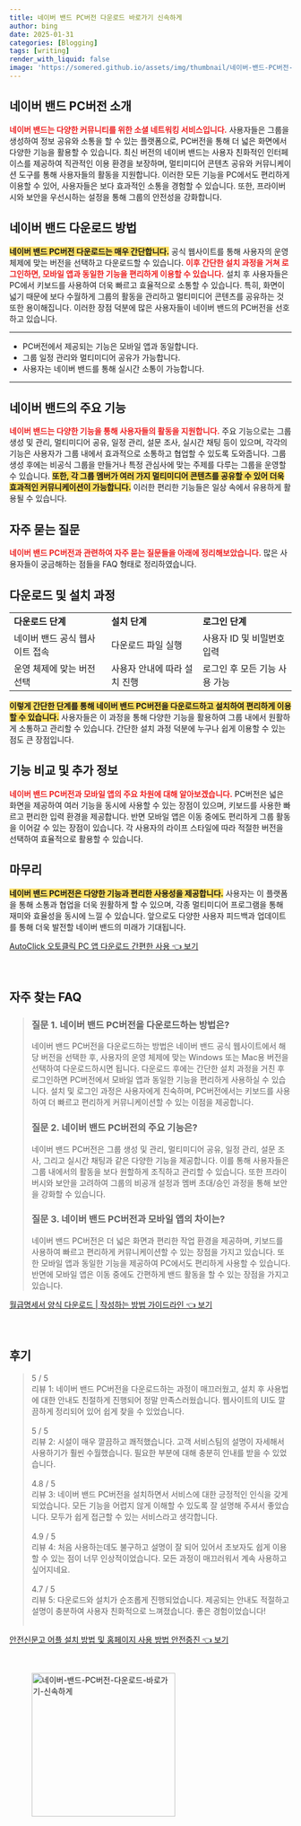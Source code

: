 ```yaml
---
title: 네이버 밴드 PC버전 다운로드 바로가기 신속하게
author: bing
date: 2025-01-31
categories: [Blogging]
tags: [writing]
render_with_liquid: false
image: 'https://somered.github.io/assets/img/thumbnail/네이버-밴드-PC버전-다운로드-바로가기-신속하게.webp'
---
```



<h2 id='네이버_밴드_PC버전_소개'>네이버 밴드 PC버전 소개</h2>

<p><b><span style="color: #ee2323;">네이버 밴드는 다양한 커뮤니티를 위한 소셜 네트워킹 서비스입니다.</span></b> 사용자들은 그룹을 생성하여 정보 공유와 소통을 할 수 있는 플랫폼으로, PC버전을 통해 더 넓은 화면에서 다양한 기능을 활용할 수 있습니다. 최신 버전의 네이버 밴드는 사용자 친화적인 인터페이스를 제공하여 직관적인 이용 환경을 보장하며, 멀티미디어 콘텐츠 공유와 커뮤니케이션 도구를 통해 사용자들의 활동을 지원합니다. 이러한 모든 기능을 PC에서도 편리하게 이용할 수 있어, 사용자들은 보다 효과적인 소통을 경험할 수 있습니다. 또한, 프라이버시와 보안을 우선시하는 설정을 통해 그룹의 안전성을 강화합니다.</p>

<h2 id='네이버_밴드_다운로드_방법'>네이버 밴드 다운로드 방법</h2>

<p><b><span style="background-color: #ffe066;">네이버 밴드 PC버전 다운로드는 매우 간단합니다.</span></b> 공식 웹사이트를 통해 사용자의 운영 체제에 맞는 버전을 선택하고 다운로드할 수 있습니다. <b><span style="color: #ee2323;">이후 간단한 설치 과정을 거쳐 로그인하면, 모바일 앱과 동일한 기능을 편리하게 이용할 수 있습니다.</span></b> 설치 후 사용자들은 PC에서 키보드를 사용하여 더욱 빠르고 효율적으로 소통할 수 있습니다. 특히, 화면이 넓기 때문에 보다 수월하게 그룹의 활동을 관리하고 멀티미디어 콘텐츠를 공유하는 것 또한 용이해집니다. 이러한 장점 덕분에 많은 사용자들이 네이버 밴드의 PC버전을 선호하고 있습니다.</p>

<hr />

<ul>
    <li>PC버전에서 제공되는 기능은 모바일 앱과 동일합니다.</li>
    <li>그룹 일정 관리와 멀티미디어 공유가 가능합니다.</li>
    <li>사용자는 네이버 밴드를 통해 실시간 소통이 가능합니다.</li>
</ul>

<hr />

<h2 id='네이버_밴드의_주요_기능'>네이버 밴드의 주요 기능</h2>

<p><b><span style="color: #ee2323;">네이버 밴드는 다양한 기능을 통해 사용자들의 활동을 지원합니다.</span></b> 주요 기능으로는 그룹 생성 및 관리, 멀티미디어 공유, 일정 관리, 설문 조사, 실시간 채팅 등이 있으며, 각각의 기능은 사용자가 그룹 내에서 효과적으로 소통하고 협업할 수 있도록 도와줍니다. 그룹 생성 후에는 비공식 그룹을 만들거나 특정 관심사에 맞는 주제를 다루는 그룹을 운영할 수 있습니다. <b><span style="background-color: #ffe066;">또한, 각 그룹 멤버가 여러 가지 멀티미디어 콘텐츠를 공유할 수 있어 더욱 효과적인 커뮤니케이션이 가능합니다.</span></b> 이러한 편리한 기능들은 일상 속에서 유용하게 활용될 수 있습니다.</p>

<h2 id='자주_묻는_질문'>자주 묻는 질문</h2>

<p><b><span style="color: #ee2323;">네이버 밴드 PC버전과 관련하여 자주 묻는 질문들을 아래에 정리해보았습니다.</span></b> 많은 사용자들이 궁금해하는 점들을 FAQ 형태로 정리하였습니다.</p>

<h2 id='다운로드_및_설치_과정'>다운로드 및 설치 과정</h2>

<table>
    <tr>
        <td><b>다운로드 단계</b></td>
        <td><b>설치 단계</b></td>
        <td><b>로그인 단계</b></td>
    </tr>
    <tr>
        <td>네이버 밴드 공식 웹사이트 접속</td>
        <td>다운로드 파일 실행</td>
        <td>사용자 ID 및 비밀번호 입력</td>
    </tr>
    <tr>
        <td>운영 체제에 맞는 버전 선택</td>
        <td>사용자 안내에 따라 설치 진행</td>
        <td>로그인 후 모든 기능 사용 가능</td>
    </tr>
</table>

<p><b><span style="background-color: #ffe066;">이렇게 간단한 단계를 통해 네이버 밴드 PC버전을 다운로드하고 설치하여 편리하게 이용할 수 있습니다.</span></b> 사용자들은 이 과정을 통해 다양한 기능을 활용하여 그룹 내에서 원활하게 소통하고 관리할 수 있습니다. 간단한 설치 과정 덕분에 누구나 쉽게 이용할 수 있는 점도 큰 장점입니다.</p>

<h2 id='기능_비교_추가_정보'>기능 비교 및 추가 정보</h2>

<p><b><span style="color: #ee2323;">네이버 밴드 PC버전과 모바일 앱의 주요 차원에 대해 알아보겠습니다.</span></b> PC버전은 넓은 화면을 제공하여 여러 기능을 동시에 사용할 수 있는 장점이 있으며, 키보드를 사용한 빠르고 편리한 입력 환경을 제공합니다. 반면 모바일 앱은 이동 중에도 편리하게 그룹 활동을 이어갈 수 있는 장점이 있습니다. 각 사용자의 라이프 스타일에 따라 적절한 버전을 선택하여 효율적으로 활용할 수 있습니다.</p>

<h2 id='마무리'>마무리</h2>

<p><b><span style="background-color: #ffe066;">네이버 밴드 PC버전은 다양한 기능과 편리한 사용성을 제공합니다.</span></b> 사용자는 이 플랫폼을 통해 소통과 협업을 더욱 원활하게 할 수 있으며, 각종 멀티미디어 프로그램을 통해 재미와 효율성을 동시에 느낄 수 있습니다. 앞으로도 다양한 사용자 피드백과 업데이트를 통해 더욱 발전할 네이버 밴드의 미래가 기대됩니다.</p>


<p><a class="click-button" title="AutoClick 오토클릭 PC 앱 다운로드 간편한 사용" href="https://somered.github.io/posts/AutoClick-%EC%98%A4%ED%86%A0%ED%81%B4%EB%A6%AD-PC-%EC%95%B1-%EB%8B%A4%EC%9A%B4%EB%A1%9C%EB%93%9C-%EA%B0%84%ED%8E%B8%ED%95%9C-%EC%82%AC%EC%9A%A9/" rel="dofollow">AutoClick 오토클릭 PC 앱 다운로드 간편한 사용 👈 보기</a></p><br>
<h2 id='자주_찾는_FAQ'>자주 찾는 FAQ</h2>
<div itemscope="" itemtype="https://schema.org/FAQPage"> 
<blockquote> 
<div itemscope="" itemprop="mainEntity" itemtype="https://schema.org/Question"> 
<h3 itemprop="name">질문 1. 네이버 밴드 PC버전을 다운로드하는 방법은?</h3> 
<div itemscope="" itemprop="acceptedAnswer" itemtype="https://schema.org/Answer"> 
<span itemprop="text"> 
<p>네이버 밴드 PC버전을 다운로드하는 방법은 네이버 밴드 공식 웹사이트에서 해당 버전을 선택한 후, 사용자의 운영 체제에 맞는 Windows 또는 Mac용 버전을 선택하여 다운로드하시면 됩니다. 다운로드 후에는 간단한 설치 과정을 거친 후 로그인하면 PC버전에서 모바일 앱과 동일한 기능을 편리하게 사용하실 수 있습니다. 설치 및 로그인 과정은 사용자에게 친숙하며, PC버전에서는 키보드를 사용하여 더 빠르고 편리하게 커뮤니케이션할 수 있는 이점을 제공합니다.</p> 
</span> 
</div> 
</div> 

<div itemscope="" itemprop="mainEntity" itemtype="https://schema.org/Question"> 
<h3 itemprop="name">질문 2. 네이버 밴드 PC버전의 주요 기능은?</h3> 
<div itemscope="" itemprop="acceptedAnswer" itemtype="https://schema.org/Answer"> 
<span itemprop="text"> 
<p>네이버 밴드 PC버전은 그룹 생성 및 관리, 멀티미디어 공유, 일정 관리, 설문 조사, 그리고 실시간 채팅과 같은 다양한 기능을 제공합니다. 이를 통해 사용자들은 그룹 내에서의 활동을 보다 원할하게 조직하고 관리할 수 있습니다. 또한 프라이버시와 보안을 고려하여 그룹의 비공개 설정과 멤버 초대/승인 과정을 통해 보안을 강화할 수 있습니다.</p> 
</span> 
</div> 
</div> 

<div itemscope="" itemprop="mainEntity" itemtype="https://schema.org/Question"> 
<h3 itemprop="name">질문 3. 네이버 밴드 PC버전과 모바일 앱의 차이는?</h3> 
<div itemscope="" itemprop="acceptedAnswer" itemtype="https://schema.org/Answer"> 
<span itemprop="text"> 
<p>네이버 밴드 PC버전은 더 넓은 화면과 편리한 작업 환경을 제공하며, 키보드를 사용하여 빠르고 편리하게 커뮤니케이션할 수 있는 장점을 가지고 있습니다. 또한 모바일 앱과 동일한 기능을 제공하여 PC에서도 편리하게 사용할 수 있습니다. 반면에 모바일 앱은 이동 중에도 간편하게 밴드 활동을 할 수 있는 장점을 가지고 있습니다.</p> 
</span> 
</div> 
</div> 

</blockquote> 
</div>
<p><a class="click-button" title="월급명세서 양식 다운로드 | 작성하는 방법 가이드라인" href="https://somered.github.io/posts/%EC%9B%94%EA%B8%89%EB%AA%85%EC%84%B8%EC%84%9C-%EC%96%91%EC%8B%9D-%EB%8B%A4%EC%9A%B4%EB%A1%9C%EB%93%9C-%EC%9E%91%EC%84%B1%ED%95%98%EB%8A%94-%EB%B0%A9%EB%B2%95-%EA%B0%80%EC%9D%B4%EB%93%9C%EB%9D%BC%EC%9D%B8/" rel="dofollow">월급명세서 양식 다운로드 | 작성하는 방법 가이드라인 👈 보기</a></p><br>
<h2 id='후기'>후기</h2>
<div itemscope itemtype="https://schema.org/Product">
  <blockquote>
  <div itemprop="review" itemscope itemtype="https://schema.org/Review">
      <div itemprop="reviewRating" itemscope itemtype="https://schema.org/Rating"> <span itemprop="ratingValue">5</span> / <span itemprop="bestRating">5</span> </div>
      <span itemprop="reviewBody">리뷰 1: 네이버 밴드 PC버전을 다운로드하는 과정이 매끄러웠고, 설치 후 사용법에 대한 안내도 친절하게 진행되어 정말 만족스러웠습니다. 웹사이트의 UI도 깔끔하게 정리되어 있어 쉽게 찾을 수 있었습니다.</span>
  </div>
  <br>
  <div itemprop="review" itemscope itemtype="https://schema.org/Review">
      <div itemprop="reviewRating" itemscope itemtype="https://schema.org/Rating"> <span itemprop="ratingValue">5</span> / <span itemprop="bestRating">5</span> </div>
      <span itemprop="reviewBody">리뷰 2: 시설이 매우 깔끔하고 쾌적했습니다. 고객 서비스팀의 설명이 자세해서 사용하기가 훨씬 수월했습니다. 필요한 부분에 대해 충분히 안내를 받을 수 있었습니다.</span>
  </div>
  <br>
  <div itemprop="review" itemscope itemtype="https://schema.org/Review">
      <div itemprop="reviewRating" itemscope itemtype="https://schema.org/Rating"> <span itemprop="ratingValue">4.8</span> / <span itemprop="bestRating">5</span> </div>
      <span itemprop="reviewBody">리뷰 3: 네이버 밴드 PC버전을 설치하면서 서비스에 대한 긍정적인 인식을 갖게 되었습니다. 모든 기능을 어렵지 않게 이해할 수 있도록 잘 설명해 주셔서 좋았습니다. 모두가 쉽게 접근할 수 있는 서비스라고 생각합니다.</span>
  </div>
  <br>
  <div itemprop="review" itemscope itemtype="https://schema.org/Review">
      <div itemprop="reviewRating" itemscope itemtype="https://schema.org/Rating"> <span itemprop="ratingValue">4.9</span> / <span itemprop="bestRating">5</span> </div>
      <span itemprop="reviewBody">리뷰 4: 처음 사용하는데도 불구하고 설명이 잘 되어 있어서 초보자도 쉽게 이용할 수 있는 점이 너무 인상적이었습니다. 모든 과정이 매끄러워서 계속 사용하고 싶어지네요.</span>
  </div>
  <br>
  <div itemprop="review" itemscope itemtype="https://schema.org/Review">
      <div itemprop="reviewRating" itemscope itemtype="https://schema.org/Rating"> <span itemprop="ratingValue">4.7</span> / <span itemprop="bestRating">5</span> </div>
      <span itemprop="reviewBody">리뷰 5: 다운로드와 설치가 순조롭게 진행되었습니다. 제공되는 안내도 적절하고 설명이 충분하여 사용자 친화적으로 느껴졌습니다. 좋은 경험이었습니다!</span>
  </div>
  <br>
  </blockquote>
</div>
<p><a class="click-button" title="안전신문고 어플 설치 방법 및 홈페이지 사용 방법 안전증진" href="https://somered.github.io/posts/%EC%95%88%EC%A0%84%EC%8B%A0%EB%AC%B8%EA%B3%A0-%EC%96%B4%ED%94%8C-%EC%84%A4%EC%B9%98-%EB%B0%A9%EB%B2%95-%EB%B0%8F-%ED%99%88%ED%8E%98%EC%9D%B4%EC%A7%80-%EC%82%AC%EC%9A%A9-%EB%B0%A9%EB%B2%95-%EC%95%88%EC%A0%84%EC%A6%9D%EC%A7%84/" rel="dofollow">안전신문고 어플 설치 방법 및 홈페이지 사용 방법 안전증진 👈 보기</a></p><br>
<figure class="image"><img src="https://somered.github.io/assets/img/thumbnail/네이버-밴드-PC버전-다운로드-바로가기-신속하게.webp" alt="네이버-밴드-PC버전-다운로드-바로가기-신속하게" width="256" height="256"></figure>